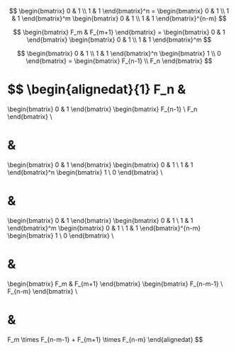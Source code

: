 $$
\begin{bmatrix} 0 & 1 \\ 1 & 1 \end{bmatrix}^n =
\begin{bmatrix} 0 & 1 \\ 1 & 1 \end{bmatrix}^m
\begin{bmatrix} 0 & 1 \\ 1 & 1 \end{bmatrix}^{n-m}
$$

$$
\begin{bmatrix} F_m & F_{m+1} \end{bmatrix} =
  \begin{bmatrix} 0 & 1 \end{bmatrix}
  \begin{bmatrix} 0 & 1 \\ 1 & 1 \end{bmatrix}^m
$$

$$
\begin{bmatrix} 0 & 1 \\ 1 & 1 \end{bmatrix}^n
\begin{bmatrix} 1 \\ 0 \end{bmatrix}
  = \begin{bmatrix} F_{n-1} \\ F_n \end{bmatrix}
$$

$$
\begin{alignedat}{1}
F_n &
=
\begin{bmatrix} 0 & 1 \end{bmatrix}
\begin{bmatrix} F_{n-1} \\ F_n \end{bmatrix}
\\

&
=
\begin{bmatrix} 0 & 1 \end{bmatrix}
\begin{bmatrix} 0 & 1 \\ 1 & 1 \end{bmatrix}^n
\begin{bmatrix} 1 \\ 0 \end{bmatrix}
\\

&
=
\begin{bmatrix} 0 & 1 \end{bmatrix}
\begin{bmatrix} 0 & 1 \\ 1 & 1 \end{bmatrix}^m
\begin{bmatrix} 0 & 1 \\ 1 & 1 \end{bmatrix}^{n-m}
\begin{bmatrix} 1 \\ 0 \end{bmatrix}
\\

&
=
\begin{bmatrix} F_m & F_{m+1} \end{bmatrix}
\begin{bmatrix} F_{n-m-1} \\ F_{n-m} \end{bmatrix}
\\

&
=
F_m \times F_{n-m-1} + F_{m+1} \times F_{n-m}
\end{alignedat}
$$
